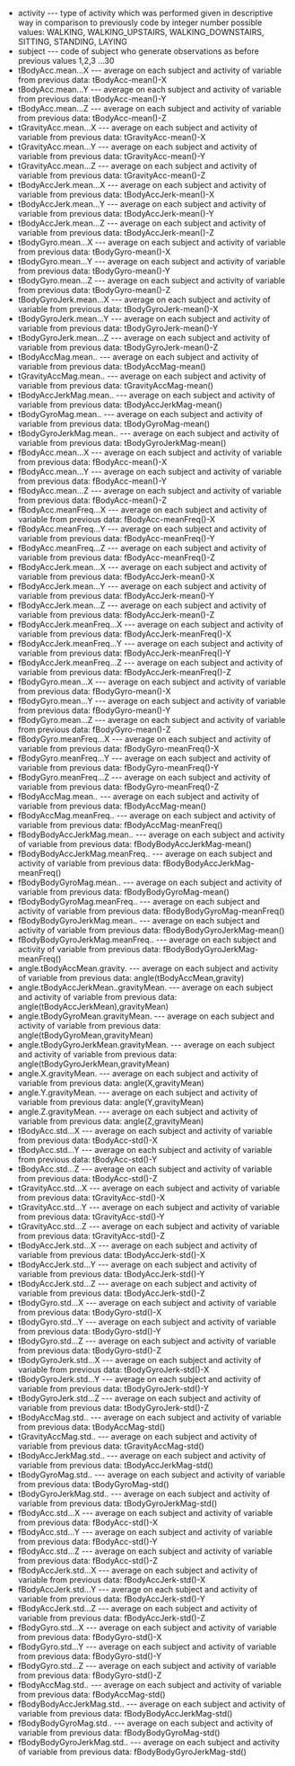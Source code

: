 * activity --- type of activity which was performed given in descriptive way in comparison to previously code by integer number
 		possible values: WALKING, WALKING_UPSTAIRS, WALKING_DOWNSTAIRS, SITTING, STANDING, LAYING
* subject --- code of subject who generate observations
  		  as before previous values 1,2,3 ...30
* tBodyAcc.mean...X    ---    average on each subject and activity of variable from previous data:    tBodyAcc-mean()-X
* tBodyAcc.mean...Y    ---    average on each subject and activity of variable from previous data:    tBodyAcc-mean()-Y
* tBodyAcc.mean...Z    ---    average on each subject and activity of variable from previous data:    tBodyAcc-mean()-Z
* tGravityAcc.mean...X    ---    average on each subject and activity of variable from previous data:    tGravityAcc-mean()-X
* tGravityAcc.mean...Y    ---    average on each subject and activity of variable from previous data:    tGravityAcc-mean()-Y
* tGravityAcc.mean...Z    ---    average on each subject and activity of variable from previous data:    tGravityAcc-mean()-Z
* tBodyAccJerk.mean...X    ---    average on each subject and activity of variable from previous data:    tBodyAccJerk-mean()-X
* tBodyAccJerk.mean...Y    ---    average on each subject and activity of variable from previous data:    tBodyAccJerk-mean()-Y
* tBodyAccJerk.mean...Z    ---    average on each subject and activity of variable from previous data:    tBodyAccJerk-mean()-Z
* tBodyGyro.mean...X    ---    average on each subject and activity of variable from previous data:    tBodyGyro-mean()-X
* tBodyGyro.mean...Y    ---    average on each subject and activity of variable from previous data:    tBodyGyro-mean()-Y
* tBodyGyro.mean...Z    ---    average on each subject and activity of variable from previous data:    tBodyGyro-mean()-Z
* tBodyGyroJerk.mean...X    ---    average on each subject and activity of variable from previous data:    tBodyGyroJerk-mean()-X
* tBodyGyroJerk.mean...Y    ---    average on each subject and activity of variable from previous data:    tBodyGyroJerk-mean()-Y
* tBodyGyroJerk.mean...Z    ---    average on each subject and activity of variable from previous data:    tBodyGyroJerk-mean()-Z
* tBodyAccMag.mean..    ---    average on each subject and activity of variable from previous data:    tBodyAccMag-mean()
* tGravityAccMag.mean..    ---    average on each subject and activity of variable from previous data:    tGravityAccMag-mean()
* tBodyAccJerkMag.mean..    ---    average on each subject and activity of variable from previous data:    tBodyAccJerkMag-mean()
* tBodyGyroMag.mean..    ---    average on each subject and activity of variable from previous data:    tBodyGyroMag-mean()
* tBodyGyroJerkMag.mean..    ---    average on each subject and activity of variable from previous data:    tBodyGyroJerkMag-mean()
* fBodyAcc.mean...X    ---    average on each subject and activity of variable from previous data:    fBodyAcc-mean()-X
* fBodyAcc.mean...Y    ---    average on each subject and activity of variable from previous data:    fBodyAcc-mean()-Y
* fBodyAcc.mean...Z    ---    average on each subject and activity of variable from previous data:    fBodyAcc-mean()-Z
* fBodyAcc.meanFreq...X    ---    average on each subject and activity of variable from previous data:    fBodyAcc-meanFreq()-X
* fBodyAcc.meanFreq...Y    ---    average on each subject and activity of variable from previous data:    fBodyAcc-meanFreq()-Y
* fBodyAcc.meanFreq...Z    ---    average on each subject and activity of variable from previous data:    fBodyAcc-meanFreq()-Z
* fBodyAccJerk.mean...X    ---    average on each subject and activity of variable from previous data:    fBodyAccJerk-mean()-X
* fBodyAccJerk.mean...Y    ---    average on each subject and activity of variable from previous data:    fBodyAccJerk-mean()-Y
* fBodyAccJerk.mean...Z    ---    average on each subject and activity of variable from previous data:    fBodyAccJerk-mean()-Z
* fBodyAccJerk.meanFreq...X    ---    average on each subject and activity of variable from previous data:    fBodyAccJerk-meanFreq()-X
* fBodyAccJerk.meanFreq...Y    ---    average on each subject and activity of variable from previous data:    fBodyAccJerk-meanFreq()-Y
* fBodyAccJerk.meanFreq...Z    ---    average on each subject and activity of variable from previous data:    fBodyAccJerk-meanFreq()-Z
* fBodyGyro.mean...X    ---    average on each subject and activity of variable from previous data:    fBodyGyro-mean()-X
* fBodyGyro.mean...Y    ---    average on each subject and activity of variable from previous data:    fBodyGyro-mean()-Y
* fBodyGyro.mean...Z    ---    average on each subject and activity of variable from previous data:    fBodyGyro-mean()-Z
* fBodyGyro.meanFreq...X    ---    average on each subject and activity of variable from previous data:    fBodyGyro-meanFreq()-X
* fBodyGyro.meanFreq...Y    ---    average on each subject and activity of variable from previous data:    fBodyGyro-meanFreq()-Y
* fBodyGyro.meanFreq...Z    ---    average on each subject and activity of variable from previous data:    fBodyGyro-meanFreq()-Z
* fBodyAccMag.mean..    ---    average on each subject and activity of variable from previous data:    fBodyAccMag-mean()
* fBodyAccMag.meanFreq..    ---    average on each subject and activity of variable from previous data:    fBodyAccMag-meanFreq()
* fBodyBodyAccJerkMag.mean..    ---    average on each subject and activity of variable from previous data:    fBodyBodyAccJerkMag-mean()
* fBodyBodyAccJerkMag.meanFreq..    ---    average on each subject and activity of variable from previous data:    fBodyBodyAccJerkMag-meanFreq()
* fBodyBodyGyroMag.mean..    ---    average on each subject and activity of variable from previous data:    fBodyBodyGyroMag-mean()
* fBodyBodyGyroMag.meanFreq..    ---    average on each subject and activity of variable from previous data:    fBodyBodyGyroMag-meanFreq()
* fBodyBodyGyroJerkMag.mean..    ---    average on each subject and activity of variable from previous data:    fBodyBodyGyroJerkMag-mean()
* fBodyBodyGyroJerkMag.meanFreq..    ---    average on each subject and activity of variable from previous data:    fBodyBodyGyroJerkMag-meanFreq()
* angle.tBodyAccMean.gravity.    ---    average on each subject and activity of variable from previous data:    angle(tBodyAccMean,gravity)
* angle.tBodyAccJerkMean..gravityMean.    ---    average on each subject and activity of variable from previous data:    angle(tBodyAccJerkMean),gravityMean)
* angle.tBodyGyroMean.gravityMean.    ---    average on each subject and activity of variable from previous data:    angle(tBodyGyroMean,gravityMean)
* angle.tBodyGyroJerkMean.gravityMean.    ---    average on each subject and activity of variable from previous data:    angle(tBodyGyroJerkMean,gravityMean)
* angle.X.gravityMean.    ---    average on each subject and activity of variable from previous data:    angle(X,gravityMean)
* angle.Y.gravityMean.    ---    average on each subject and activity of variable from previous data:    angle(Y,gravityMean)
* angle.Z.gravityMean.    ---    average on each subject and activity of variable from previous data:    angle(Z,gravityMean)
* tBodyAcc.std...X    ---    average on each subject and activity of variable from previous data:    tBodyAcc-std()-X
* tBodyAcc.std...Y    ---    average on each subject and activity of variable from previous data:    tBodyAcc-std()-Y
* tBodyAcc.std...Z    ---    average on each subject and activity of variable from previous data:    tBodyAcc-std()-Z
* tGravityAcc.std...X    ---    average on each subject and activity of variable from previous data:    tGravityAcc-std()-X
* tGravityAcc.std...Y    ---    average on each subject and activity of variable from previous data:    tGravityAcc-std()-Y
* tGravityAcc.std...Z    ---    average on each subject and activity of variable from previous data:    tGravityAcc-std()-Z
* tBodyAccJerk.std...X    ---    average on each subject and activity of variable from previous data:    tBodyAccJerk-std()-X
* tBodyAccJerk.std...Y    ---    average on each subject and activity of variable from previous data:    tBodyAccJerk-std()-Y
* tBodyAccJerk.std...Z    ---    average on each subject and activity of variable from previous data:    tBodyAccJerk-std()-Z
* tBodyGyro.std...X    ---    average on each subject and activity of variable from previous data:    tBodyGyro-std()-X
* tBodyGyro.std...Y    ---    average on each subject and activity of variable from previous data:    tBodyGyro-std()-Y
* tBodyGyro.std...Z    ---    average on each subject and activity of variable from previous data:    tBodyGyro-std()-Z
* tBodyGyroJerk.std...X    ---    average on each subject and activity of variable from previous data:    tBodyGyroJerk-std()-X
* tBodyGyroJerk.std...Y    ---    average on each subject and activity of variable from previous data:    tBodyGyroJerk-std()-Y
* tBodyGyroJerk.std...Z    ---    average on each subject and activity of variable from previous data:    tBodyGyroJerk-std()-Z
* tBodyAccMag.std..    ---    average on each subject and activity of variable from previous data:    tBodyAccMag-std()
* tGravityAccMag.std..    ---    average on each subject and activity of variable from previous data:    tGravityAccMag-std()
* tBodyAccJerkMag.std..    ---    average on each subject and activity of variable from previous data:    tBodyAccJerkMag-std()
* tBodyGyroMag.std..    ---    average on each subject and activity of variable from previous data:    tBodyGyroMag-std()
* tBodyGyroJerkMag.std..    ---    average on each subject and activity of variable from previous data:    tBodyGyroJerkMag-std()
* fBodyAcc.std...X    ---    average on each subject and activity of variable from previous data:    fBodyAcc-std()-X
* fBodyAcc.std...Y    ---    average on each subject and activity of variable from previous data:    fBodyAcc-std()-Y
* fBodyAcc.std...Z    ---    average on each subject and activity of variable from previous data:    fBodyAcc-std()-Z
* fBodyAccJerk.std...X    ---    average on each subject and activity of variable from previous data:    fBodyAccJerk-std()-X
* fBodyAccJerk.std...Y    ---    average on each subject and activity of variable from previous data:    fBodyAccJerk-std()-Y
* fBodyAccJerk.std...Z    ---    average on each subject and activity of variable from previous data:    fBodyAccJerk-std()-Z
* fBodyGyro.std...X    ---    average on each subject and activity of variable from previous data:    fBodyGyro-std()-X
* fBodyGyro.std...Y    ---    average on each subject and activity of variable from previous data:    fBodyGyro-std()-Y
* fBodyGyro.std...Z    ---    average on each subject and activity of variable from previous data:    fBodyGyro-std()-Z
* fBodyAccMag.std..    ---    average on each subject and activity of variable from previous data:    fBodyAccMag-std()
* fBodyBodyAccJerkMag.std..    ---    average on each subject and activity of variable from previous data:    fBodyBodyAccJerkMag-std()
* fBodyBodyGyroMag.std..    ---    average on each subject and activity of variable from previous data:    fBodyBodyGyroMag-std()
* fBodyBodyGyroJerkMag.std..    ---    average on each subject and activity of variable from previous data:    fBodyBodyGyroJerkMag-std()

